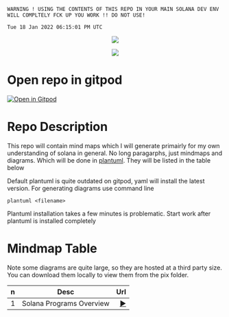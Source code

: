 ```
WARNING ! USING THE CONTENTS OF THIS REPO IN YOUR MAIN SOLANA DEV ENV WILL COMPLTELY FCK UP YOU WORK !! DO NOT USE!
```
`Tue 18 Jan 2022 06:15:01 PM UTC`

<p align="center"><a href="https://bit.ly/morektz" target="_blank">
    <img src="https://hits.seeyoufarm.com/api/count/incr/badge.svg?url=https%3A%2F%2Fgithub.com%2Fmorektz%2FSolanaLearningMindMaps&count_bg=%23641E16&title_bg=%23000000&icon=reasonstudios.svg&icon_color=%23E7E7E7&title=hits&edge_flat=false"/>
</p>

<p align="center"><a href="https://bit.ly/morektz" target="_blank">
    <img src="https://media.giphy.com/media/2A29ghC2SEWYIYXGKt/giphy.gif"></a>
</p>

# Open repo in gitpod 
[![Open in Gitpod](https://gitpod.io/button/open-in-gitpod.svg)](https://github.com/morektz/SolanaLearningMindMaps)
# Repo Description 

This repo will contain mind maps which I will generate primairly for my own understanding of solana in general. No long paragarphs, just mindmaps and diagrams. Which will be done in [plantuml](https://plantuml.com/). They will be listed in the table below

Default plantuml is quite outdated on gitpod, yaml will install the latest version. For generating diagrams use command line 

`plantuml <filename>`

Plantuml installation takes a few minutes is problematic. Start work after plantuml is installed completely


# Mindmap Table 

Note some diagrams are quite large, so they are hosted at a third party size. You can download them locally to view them from the pix folder.

|n|Desc|Url|
|:--|:--:|--:|
|1| Solana Programs Overview |[▶️](https://ibb.co/SPxSfwR)|
